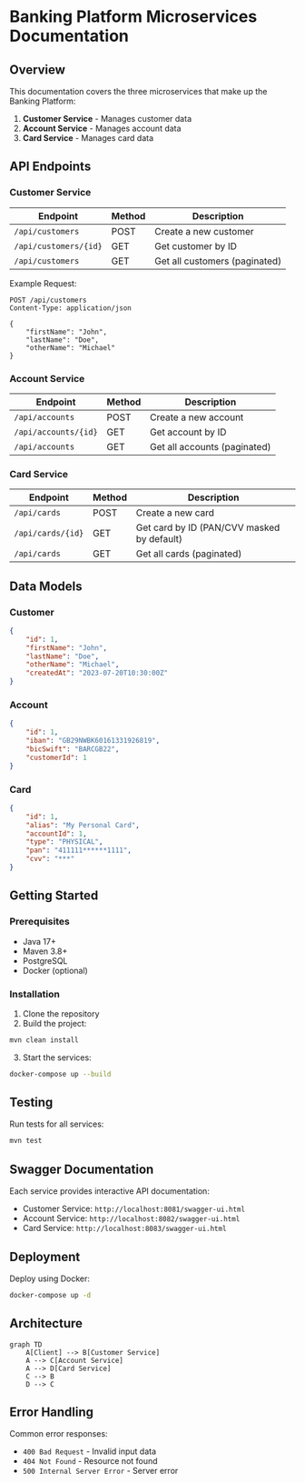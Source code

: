 # Banking Platform Microservices Documentation

## Overview
This documentation covers the three microservices that make up the Banking Platform:
1. **Customer Service** - Manages customer data
2. **Account Service** - Manages account data
3. **Card Service** - Manages card data

## API Endpoints

### Customer Service
| Endpoint | Method | Description |
|----------|--------|-------------|
| `/api/customers` | POST | Create a new customer |
| `/api/customers/{id}` | GET | Get customer by ID |
| `/api/customers` | GET | Get all customers (paginated) |

Example Request:
```http
POST /api/customers
Content-Type: application/json

{
    "firstName": "John",
    "lastName": "Doe",
    "otherName": "Michael"
}
```

### Account Service
| Endpoint | Method | Description |
|----------|--------|-------------|
| `/api/accounts` | POST | Create a new account |
| `/api/accounts/{id}` | GET | Get account by ID |
| `/api/accounts` | GET | Get all accounts (paginated) |

### Card Service
| Endpoint | Method | Description |
|----------|--------|-------------|
| `/api/cards` | POST | Create a new card |
| `/api/cards/{id}` | GET | Get card by ID (PAN/CVV masked by default) |
| `/api/cards` | GET | Get all cards (paginated) |

## Data Models

### Customer
```json
{
    "id": 1,
    "firstName": "John",
    "lastName": "Doe",
    "otherName": "Michael",
    "createdAt": "2023-07-20T10:30:00Z"
}
```

### Account
```json
{
    "id": 1,
    "iban": "GB29NWBK60161331926819",
    "bicSwift": "BARCGB22",
    "customerId": 1
}
```

### Card
```json
{
    "id": 1,
    "alias": "My Personal Card",
    "accountId": 1,
    "type": "PHYSICAL",
    "pan": "411111******1111",
    "cvv": "***"
}
```

## Getting Started

### Prerequisites
- Java 17+
- Maven 3.8+
- PostgreSQL
- Docker (optional)

### Installation
1. Clone the repository
2. Build the project:
```bash
mvn clean install
```

3. Start the services:
```bash
docker-compose up --build
```

## Testing
Run tests for all services:
```bash
mvn test
```

## Swagger Documentation
Each service provides interactive API documentation:
- Customer Service: `http://localhost:8081/swagger-ui.html`
- Account Service: `http://localhost:8082/swagger-ui.html`
- Card Service: `http://localhost:8083/swagger-ui.html`

## Deployment
Deploy using Docker:
```bash
docker-compose up -d
```

## Architecture
```mermaid
graph TD
    A[Client] --> B[Customer Service]
    A --> C[Account Service]
    A --> D[Card Service]
    C --> B
    D --> C
```

## Error Handling
Common error responses:
- `400 Bad Request` - Invalid input data
- `404 Not Found` - Resource not found
- `500 Internal Server Error` - Server error